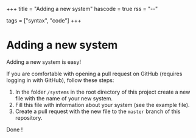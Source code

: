 +++
title = "Adding a new system"
hascode = true
rss = "--"

tags = ["syntax", "code"]
+++

# Adding a new system

Adding a new system is easy!

If you are comfortable with opening a pull request on GitHub (requires logging in with GitHub), follow these steps:

1. In the folder `/systems` in the root directory of this project create a new file with the name of your new system.
2. Fill this file with information about your system (see the example file).
3. Create a pull request with the new file to the `master` branch of this repository.

Done !
